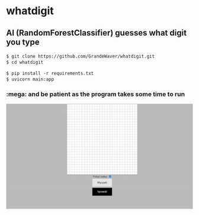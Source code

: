 # whatdigit
<h2>AI (RandomForestClassifier) guesses what digit you type</h2>

```
$ git clone https://github.com/GrandeWaver/whatdigit.git
$ cd whatdigit
```

```
$ pip install -r requirements.txt
$ uvicorn main:app
```
<h3>:mega:  and be patient as the program takes some time to run </h3>

<img src='docs/digit.gif'>
